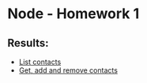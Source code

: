 # Node - Homework 1

## Results:

- [List contacts](https://monosnap.com/file/HVs9Geyw7MJs6xbkzjqd9Av5jO48km)
- [Get, add and remove contacts](https://monosnap.com/file/bqNi3oJbximPrJCsxJeYvHqnYI1h5G)
